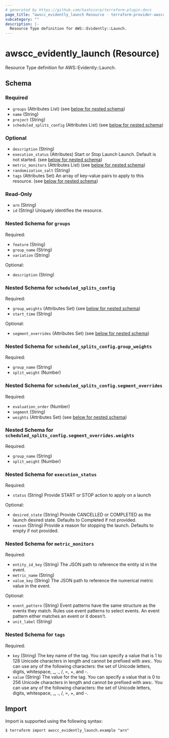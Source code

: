 ```yaml
---
# generated by https://github.com/hashicorp/terraform-plugin-docs
page_title: "awscc_evidently_launch Resource - terraform-provider-awscc"
subcategory: ""
description: |-
  Resource Type definition for AWS::Evidently::Launch.
---
```


# awscc_evidently_launch (Resource)

Resource Type definition for AWS::Evidently::Launch.



<!-- schema generated by tfplugindocs -->
## Schema

### Required

- `groups` (Attributes List) (see [below for nested schema](#nestedatt--groups))
- `name` (String)
- `project` (String)
- `scheduled_splits_config` (Attributes List) (see [below for nested schema](#nestedatt--scheduled_splits_config))

### Optional

- `description` (String)
- `execution_status` (Attributes) Start or Stop Launch Launch. Default is not started. (see [below for nested schema](#nestedatt--execution_status))
- `metric_monitors` (Attributes List) (see [below for nested schema](#nestedatt--metric_monitors))
- `randomization_salt` (String)
- `tags` (Attributes Set) An array of key-value pairs to apply to this resource. (see [below for nested schema](#nestedatt--tags))

### Read-Only

- `arn` (String)
- `id` (String) Uniquely identifies the resource.

<a id="nestedatt--groups"></a>
### Nested Schema for `groups`

Required:

- `feature` (String)
- `group_name` (String)
- `variation` (String)

Optional:

- `description` (String)


<a id="nestedatt--scheduled_splits_config"></a>
### Nested Schema for `scheduled_splits_config`

Required:

- `group_weights` (Attributes Set) (see [below for nested schema](#nestedatt--scheduled_splits_config--group_weights))
- `start_time` (String)

Optional:

- `segment_overrides` (Attributes Set) (see [below for nested schema](#nestedatt--scheduled_splits_config--segment_overrides))

<a id="nestedatt--scheduled_splits_config--group_weights"></a>
### Nested Schema for `scheduled_splits_config.group_weights`

Required:

- `group_name` (String)
- `split_weight` (Number)


<a id="nestedatt--scheduled_splits_config--segment_overrides"></a>
### Nested Schema for `scheduled_splits_config.segment_overrides`

Required:

- `evaluation_order` (Number)
- `segment` (String)
- `weights` (Attributes Set) (see [below for nested schema](#nestedatt--scheduled_splits_config--segment_overrides--weights))

<a id="nestedatt--scheduled_splits_config--segment_overrides--weights"></a>
### Nested Schema for `scheduled_splits_config.segment_overrides.weights`

Required:

- `group_name` (String)
- `split_weight` (Number)




<a id="nestedatt--execution_status"></a>
### Nested Schema for `execution_status`

Required:

- `status` (String) Provide START or STOP action to apply on a launch

Optional:

- `desired_state` (String) Provide CANCELLED or COMPLETED as the launch desired state. Defaults to Completed if not provided.
- `reason` (String) Provide a reason for stopping the launch. Defaults to empty if not provided.


<a id="nestedatt--metric_monitors"></a>
### Nested Schema for `metric_monitors`

Required:

- `entity_id_key` (String) The JSON path to reference the entity id in the event.
- `metric_name` (String)
- `value_key` (String) The JSON path to reference the numerical metric value in the event.

Optional:

- `event_pattern` (String) Event patterns have the same structure as the events they match. Rules use event patterns to select events. An event pattern either matches an event or it doesn't.
- `unit_label` (String)


<a id="nestedatt--tags"></a>
### Nested Schema for `tags`

Required:

- `key` (String) The key name of the tag. You can specify a value that is 1 to 128 Unicode characters in length and cannot be prefixed with aws:. You can use any of the following characters: the set of Unicode letters, digits, whitespace, _, ., /, =, +, and -.
- `value` (String) The value for the tag. You can specify a value that is 0 to 256 Unicode characters in length and cannot be prefixed with aws:. You can use any of the following characters: the set of Unicode letters, digits, whitespace, _, ., /, =, +, and -.

## Import

Import is supported using the following syntax:

```shell
$ terraform import awscc_evidently_launch.example "arn"
```

